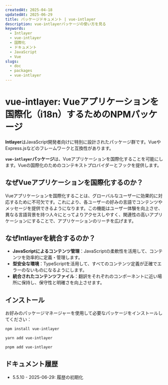 ```yaml
---
createdAt: 2025-04-18
updatedAt: 2025-06-29
title: パッケージドキュメント | vue-intlayer
description: vue-intlayerパッケージの使い方を見る
keywords:
  - Intlayer
  - vue-intlayer
  - 国際化
  - ドキュメント
  - JavaScript
  - Vue
slugs:
  - doc
  - packages
  - vue-intlayer
---
```


# vue-intlayer: Vueアプリケーションを国際化（i18n）するためのNPMパッケージ

**Intlayer**はJavaScript開発者向けに特別に設計されたパッケージ群です。VueやExpress.jsなどのフレームワークと互換性があります。

**`vue-intlayer`パッケージ**は、Vueアプリケーションを国際化することを可能にします。Vueの国際化のためのコンテキストプロバイダーとフックを提供します。

## なぜVueアプリケーションを国際化するのか？

Vueアプリケーションを国際化することは、グローバルなユーザーに効果的に対応するために不可欠です。これにより、各ユーザーの好みの言語でコンテンツやメッセージを提供できるようになります。この機能はユーザー体験を向上させ、異なる言語背景を持つ人々にとってよりアクセスしやすく、関連性の高いアプリケーションにすることで、アプリケーションのリーチを広げます。

## なぜIntlayerを統合するのか？

- **JavaScriptによるコンテンツ管理**：JavaScriptの柔軟性を活用して、コンテンツを効率的に定義・管理します。
- **型安全な環境**：TypeScriptを活用して、すべてのコンテンツ定義が正確でエラーのないものになるようにします。
- **統合されたコンテンツファイル**：翻訳をそれぞれのコンポーネントに近い場所に保持し、保守性と明確さを向上させます。

## インストール

お好みのパッケージマネージャーを使用して必要なパッケージをインストールしてください：

```bash packageManager="npm"
npm install vue-intlayer
```

```bash packageManager="yarn"
yarn add vue-intlayer
```

```bash packageManager="pnpm"
pnpm add vue-intlayer
```

## ドキュメント履歴

- 5.5.10 - 2025-06-29: 履歴の初期化
